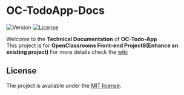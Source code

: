# OC-TodoApp-Docs

![Version](https://img.shields.io/badge/oc--todo--app-v1.0.0-blue.svg)
[![License](https://img.shields.io/badge/license-MIT-brightgreen.svg)](LICENSE)

Welcome to the **Technical Documentation** of **OC-Todo-App**  
This project is for **OpenClassrooms Front-end Project8(Enhance an existing project)**
For more details check the [wiki](https://github.com/aladin002dz/OC-TodoApp-Docs/wiki)

## License

The project is available under the [MIT license](LICENSE).